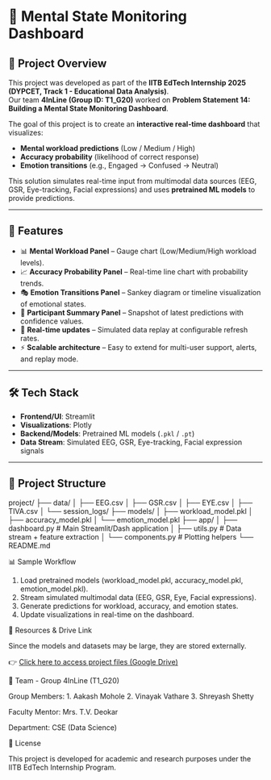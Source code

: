 # 🧠 Mental State Monitoring Dashboard  

## 📌 Project Overview  
This project was developed as part of the **IITB EdTech Internship 2025 (DYPCET, Track 1 - Educational Data Analysis)**.  
Our team **4InLine (Group ID: T1_G20)** worked on **Problem Statement 14: Building a Mental State Monitoring Dashboard**.  

The goal of this project is to create an **interactive real-time dashboard** that visualizes:  
- **Mental workload predictions** (Low / Medium / High)  
- **Accuracy probability** (likelihood of correct response)  
- **Emotion transitions** (e.g., Engaged → Confused → Neutral)  

This solution simulates real-time input from multimodal data sources (EEG, GSR, Eye-tracking, Facial expressions) and uses **pretrained ML models** to provide predictions.  

---

## 🚀 Features  
- 📊 **Mental Workload Panel** – Gauge chart (Low/Medium/High workload levels).  
- 📈 **Accuracy Probability Panel** – Real-time line chart with probability trends.  
- 🎭 **Emotion Transitions Panel** – Sankey diagram or timeline visualization of emotional states.  
- 👤 **Participant Summary Panel** – Snapshot of latest predictions with confidence values.  
- 🔄 **Real-time updates** – Simulated data replay at configurable refresh rates.  
- ⚡ **Scalable architecture** – Easy to extend for multi-user support, alerts, and replay mode.  

---

## 🛠️ Tech Stack  
- **Frontend/UI**: Streamlit
- **Visualizations**: Plotly  
- **Backend/Models**: Pretrained ML models (`.pkl` / `.pt`)  
- **Data Stream**: Simulated EEG, GSR, Eye-tracking, Facial expression signals  

---

## 📂 Project Structure  
project/
├── data/
│   ├── EEG.csv
│   ├── GSR.csv
│   ├── EYE.csv
│   ├── TIVA.csv
│   └── session_logs/
├── models/
│   ├── workload_model.pkl
│   ├── accuracy_model.pkl
│   └── emotion_model.pkl
├── app/
│   ├── dashboard.py        # Main Streamlit/Dash application
│   ├── utils.py            # Data stream + feature extraction
│   └── components.py       # Plotting helpers
└── README.md

📊 Sample Workflow

1. Load pretrained models (workload_model.pkl, accuracy_model.pkl, emotion_model.pkl).
2. Stream simulated multimodal data (EEG, GSR, Eye, Facial expressions).
3. Generate predictions for workload, accuracy, and emotion states.
4. Update visualizations in real-time on the dashboard.

🔗 Resources & Drive Link

Since the models and datasets may be large, they are stored externally.

👉 [Click here to access project files (Google Drive)](https://drive.google.com/drive/folders/1ceLALHU3k7zsFGPZ8IhNIpAbEuE6Ihah)

👥 Team - Group 4InLine (T1_G20)

Group Members: 1. Aakash Mohole
               2. Vinayak Vathare
               3. Shreyash Shetty
               
Faculty Mentor: Mrs. T.V. Deokar

Department: CSE (Data Science)

📜 License

This project is developed for academic and research purposes under the IITB EdTech Internship Program.
